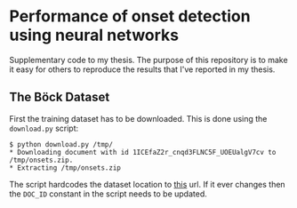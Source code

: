 # Performance of onset detection using neural networks

Supplementary code to my thesis. The purpose of this repository is to
make it easy for others to reproduce the results that I've reported in
my thesis.

## The Böck Dataset

First the training dataset has to be downloaded. This is done using
the `download.py` script:
```
$ python download.py /tmp/
* Downloading document with id 1ICEfaZ2r_cnqd3FLNC5F_UOEUalgV7cv to /tmp/onsets.zip.
* Extracting /tmp/onsets.zip
```
The script hardcodes the dataset location
to
[this](https://drive.google.com/file/d/1ICEfaZ2r_cnqd3FLNC5F_UOEUalgV7cv/view) url. If
it ever changes then the `DOC_ID` constant in the script needs to be
updated.
